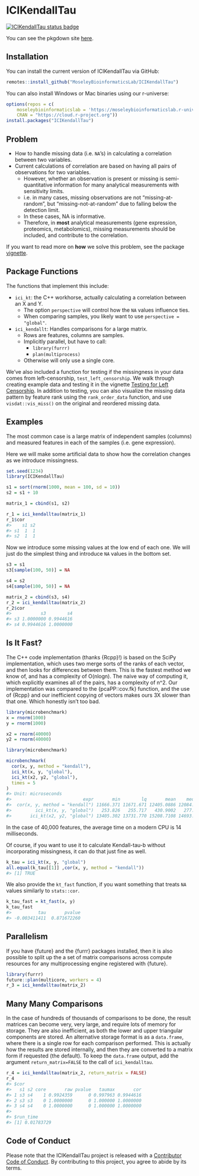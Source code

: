 
<!-- README.md is generated from README.Rmd. Please edit that file -->

# ICIKendallTau

<!-- badges: start -->

[![ICIKendallTau status
badge](https://moseleybioinformaticslab.r-universe.dev/badges/ICIKendallTau)](https://moseleybioinformaticslab.r-universe.dev)
<!-- badges: end -->

You can see the pkgdown site
[here](https://moseleybioinformaticslab.github.io/ICIKendallTau/).

## Installation

You can install the current version of ICIKendallTau via GitHub:

``` r
remotes::install_github("MoseleyBioinformaticsLab/ICIKendallTau")
```

You can also install Windows or Mac binaries using our r-universe:

``` r
options(repos = c(
    moseleybioinformaticslab = 'https://moseleybioinformaticslab.r-universe.dev',
    CRAN = "https://cloud.r-project.org"))
install.packages("ICIKendallTau")
```

## Problem

- How to handle missing data (i.e. `NA`’s) in calculating a correlation
  between two variables.
- Current calculations of correlation are based on having all pairs of
  observations for two variables.
  - However, whether an observation is present or missing is
    semi-quantitative information for many analytical measurements with
    sensitivity limits.
  - i.e. in many cases, missing observations are not
    “missing-at-random”, but “missing-not-at-random” due to falling
    below the detection limit.
  - In these cases, NA is informative.
  - Therefore, in **most** analytical measurements (gene expression,
    proteomics, metabolomics), missing measurements should be included,
    and contribute to the correlation.

If you want to read more on **how** we solve this problem, see the
package
[vignette](https://moseleybioinformaticslab.github.io/ICIKendallTau/articles/ici-kendalltau.html).

## Package Functions

The functions that implement this include:

- `ici_kt`: the C++ workhorse, actually calculating a correlation
  between an X and Y.
  - The option `perspective` will control how the `NA` values influence
    ties.
  - When comparing samples, you likely want to use
    `perspective = "global"`.
- `ici_kendallt`: Handles comparisons for a large matrix.
  - Rows are features, columns are samples.
  - Implicitly parallel, but have to call:
    - `library(furrr)`
    - `plan(multiprocess)`
  - Otherwise will only use a single core.

We’ve also included a function for testing if the missingness in your
data comes from left-censorship, `test_left_censorship`. We walk through
creating example data and testing it in the vignette [Testing for Left
Censorship](https://moseleybioinformaticslab.github.io/ICIKendallTau/articles/testing-for-left-censorship).
In addition to testing, you can also visualize the missing data pattern
by feature rank using the `rank_order_data` function, and use
`visdat::vis_miss()` on the original and reordered missing data.

## Examples

The most common case is a large matrix of independent samples (columns)
and measured features in each of the samples (i.e. gene expression).

Here we will make some artificial data to show how the correlation
changes as we introduce missingness.

``` r
set.seed(1234)
library(ICIKendallTau)

s1 = sort(rnorm(1000, mean = 100, sd = 10))
s2 = s1 + 10 

matrix_1 = cbind(s1, s2)

r_1 = ici_kendalltau(matrix_1)
r_1$cor
#>    s1 s2
#> s1  1  1
#> s2  1  1
```

Now we introduce some missing values at the low end of each one. We will
just do the simplest thing and introduce `NA` values in the bottom set.

``` r
s3 = s1
s3[sample(100, 50)] = NA

s4 = s2
s4[sample(100, 50)] = NA

matrix_2 = cbind(s3, s4)
r_2 = ici_kendalltau(matrix_2)
r_2$cor
#>           s3        s4
#> s3 1.0000000 0.9944616
#> s4 0.9944616 1.0000000
```

## Is It Fast?

The C++ code implementation (thanks {Rcpp}!) is based on the SciPy
implementation, which uses two merge sorts of the ranks of each vector,
and then looks for differences between them. This is the fastest method
we know of, and has a complexity of O(nlogn). The naive way of computing
it, which explicitly examines all of the pairs, has a complexity of n^2.
Our implementation was compared to the {pcaPP::cov.fk} function, and the
use of {Rcpp} and our inefficient copying of vectors makes ours 3X
slower than that one. Which honestly isn’t too bad.

``` r
library(microbenchmark)
x = rnorm(1000)
y = rnorm(1000)

x2 = rnorm(40000)
y2 = rnorm(40000)

library(microbenchmark)

microbenchmark(
  cor(x, y, method = "kendall"),
  ici_kt(x, y, "global"),
  ici_kt(x2, y2, "global"),
  times = 5
)
#> Unit: microseconds
#>                           expr       min        lq       mean    median       uq       max neval
#>  cor(x, y, method = "kendall") 11666.371 11671.671 12405.0886 12084.801 13276.95 13325.649     5
#>         ici_kt(x, y, "global")   253.826   255.717   430.9002   277.985   317.24  1049.733     5
#>       ici_kt(x2, y2, "global") 13405.302 13731.770 15208.7108 14693.928 15415.66 18796.894     5
```

In the case of 40,000 features, the average time on a modern CPU is 14
milliseconds.

Of course, if you want to use it to calculate Kendall-tau-b without
incorporating missingness, it can do that just fine as well.

``` r
k_tau = ici_kt(x, y, "global")
all.equal(k_tau[[1]] ,cor(x, y, method = "kendall"))
#> [1] TRUE
```

We also provide the `kt_fast` function, if you want something that
treats `NA` values similarly to `stats::cor`.

``` r
k_tau_fast = kt_fast(x, y)
k_tau_fast
#>          tau       pvalue 
#> -0.003411411  0.871672260
```

## Parallelism

If you have {future} and the {furrr} packages installed, then it is also
possible to split up the a set of matrix comparisons across compute
resources for any multiprocessing engine registered with {future}.

``` r
library(furrr)
future::plan(multicore, workers = 4)
r_3 = ici_kendalltau(matrix_2)
```

## Many Many Comparisons

In the case of hundreds of thousands of comparisons to be done, the
result matrices can become very, very large, and require lots of memory
for storage. They are also inefficient, as both the lower and upper
triangular components are stored. An alternative storage format is as a
`data.frame`, where there is a single row for each comparison performed.
This is actually how the results are stored internally, and then they
are converted to a matrix form if requested (the default). To keep the
`data.frame` output, add the argument `return_matrix=FALSE` to the call
of `ici_kendalltau`.

``` r
r_4 = ici_kendalltau(matrix_2, return_matrix = FALSE)
r_4
#> $cor
#>   s1 s2 core       raw pvalue   taumax       cor
#> 1 s3 s4    1 0.9924359      0 0.997963 0.9944616
#> 2 s3 s3    0 1.0000000      0 1.000000 1.0000000
#> 3 s4 s4    0 1.0000000      0 1.000000 1.0000000
#> 
#> $run_time
#> [1] 0.01783729
```

## Code of Conduct

Please note that the ICIKendallTau project is released with a
[Contributor Code of
Conduct](https://contributor-covenant.org/version/2/0/CODE_OF_CONDUCT.html).
By contributing to this project, you agree to abide by its terms.
